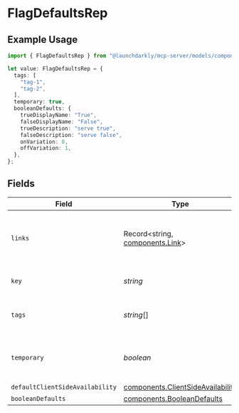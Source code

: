 # FlagDefaultsRep

## Example Usage

```typescript
import { FlagDefaultsRep } from "@launchdarkly/mcp-server/models/components";

let value: FlagDefaultsRep = {
  tags: [
    "tag-1",
    "tag-2",
  ],
  temporary: true,
  booleanDefaults: {
    trueDisplayName: "True",
    falseDisplayName: "False",
    trueDescription: "serve true",
    falseDescription: "serve false",
    onVariation: 0,
    offVariation: 1,
  },
};
```

## Fields

| Field                                                                                  | Type                                                                                   | Required                                                                               | Description                                                                            | Example                                                                                |
| -------------------------------------------------------------------------------------- | -------------------------------------------------------------------------------------- | -------------------------------------------------------------------------------------- | -------------------------------------------------------------------------------------- | -------------------------------------------------------------------------------------- |
| `links`                                                                                | Record<string, [components.Link](../../models/components/link.md)>                     | :heavy_minus_sign:                                                                     | The location and content type of related resources                                     |                                                                                        |
| `key`                                                                                  | *string*                                                                               | :heavy_minus_sign:                                                                     | A unique key for the flag default                                                      |                                                                                        |
| `tags`                                                                                 | *string*[]                                                                             | :heavy_minus_sign:                                                                     | A list of default tags for each flag                                                   | [<br/>"tag-1",<br/>"tag-2"<br/>]                                                       |
| `temporary`                                                                            | *boolean*                                                                              | :heavy_minus_sign:                                                                     | Whether the flag should be temporary by default                                        | true                                                                                   |
| `defaultClientSideAvailability`                                                        | [components.ClientSideAvailability](../../models/components/clientsideavailability.md) | :heavy_minus_sign:                                                                     | N/A                                                                                    |                                                                                        |
| `booleanDefaults`                                                                      | [components.BooleanDefaults](../../models/components/booleandefaults.md)               | :heavy_minus_sign:                                                                     | N/A                                                                                    |                                                                                        |